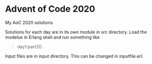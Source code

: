 # Advent of Code 2020
My AoC 2020 solutions

Solutions for each day are in its own module in src directory. Load the modelue in Erlang shell and run something like
> day1:part2().


Input files are in input directory. This can be changed in inputfile.erl.
